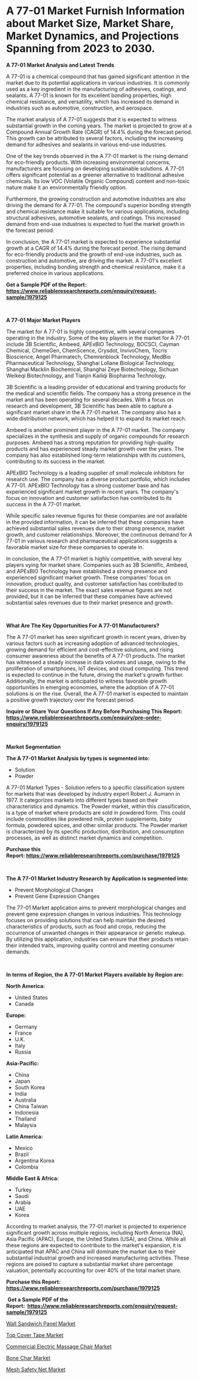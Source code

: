<p><h1>A 77-01 Market Furnish Information about Market Size, Market Share, Market Dynamics, and Projections Spanning from 2023 to 2030.</h1></p><p><strong>A 77-01 Market Analysis and Latest Trends</strong></p>
<p><p>A 77-01 is a chemical compound that has gained significant attention in the market due to its potential applications in various industries. It is commonly used as a key ingredient in the manufacturing of adhesives, coatings, and sealants. A 77-01 is known for its excellent bonding properties, high chemical resistance, and versatility, which has increased its demand in industries such as automotive, construction, and aerospace.</p><p>The market analysis of A 77-01 suggests that it is expected to witness substantial growth in the coming years. The market is projected to grow at a Compound Annual Growth Rate (CAGR) of 14.4% during the forecast period. This growth can be attributed to several factors, including the increasing demand for adhesives and sealants in various end-use industries.</p><p>One of the key trends observed in the A 77-01 market is the rising demand for eco-friendly products. With increasing environmental concerns, manufacturers are focusing on developing sustainable solutions. A 77-01 offers significant potential as a greener alternative to traditional adhesive chemicals. Its low VOC (Volatile Organic Compound) content and non-toxic nature make it an environmentally friendly option.</p><p>Furthermore, the growing construction and automotive industries are also driving the demand for A 77-01. The compound's superior bonding strength and chemical resistance make it suitable for various applications, including structural adhesives, automotive sealants, and coatings. This increased demand from end-use industries is expected to fuel the market growth in the forecast period.</p><p>In conclusion, the A 77-01 market is expected to experience substantial growth at a CAGR of 14.4% during the forecast period. The rising demand for eco-friendly products and the growth of end-use industries, such as construction and automotive, are driving the market. A 77-01's excellent properties, including bonding strength and chemical resistance, make it a preferred choice in various applications.</p></p>
<p><strong>Get a Sample PDF of the Report:&nbsp; <a href="https://www.reliableresearchreports.com/enquiry/request-sample/1979125">https://www.reliableresearchreports.com/enquiry/request-sample/1979125</a></strong></p>
<p>&nbsp;</p>
<p><strong>A 77-01 Major Market Players</strong></p>
<p><p>The market for A 77-01 is highly competitive, with several companies operating in the industry. Some of the key players in the market for A 77-01 include 3B Scientific, Ambeed, APExBIO Technology, BOCSCI, Cayman Chemical, ChemeGen, ChemScence, Crysdot, InvivoChem, Tocris Bioscience, Angel Pharmatech, Chemrenblock Technology, MedBio Pharmaceutical Technology, Shanghai Lollane Biological Technology, Shanghai Macklin Biochemical, Shanghai Zeye Biotechnology, Sichuan Weikeqi Biotechnology, and Tianjin Kailiqi Biopharma Technology.</p><p>3B Scientific is a leading provider of educational and training products for the medical and scientific fields. The company has a strong presence in the market and has been operating for several decades. With a focus on research and development, 3B Scientific has been able to capture a significant market share in the A 77-01 market. The company also has a wide distribution network, which has helped it to expand its market reach.</p><p>Ambeed is another prominent player in the A 77-01 market. The company specializes in the synthesis and supply of organic compounds for research purposes. Ambeed has a strong reputation for providing high-quality products and has experienced steady market growth over the years. The company has also established long-term relationships with its customers, contributing to its success in the market.</p><p>APExBIO Technology is a leading supplier of small molecule inhibitors for research use. The company has a diverse product portfolio, which includes A 77-01. APExBIO Technology has a strong customer base and has experienced significant market growth in recent years. The company's focus on innovation and customer satisfaction has contributed to its success in the A 77-01 market.</p><p>While specific sales revenue figures for these companies are not available in the provided information, it can be inferred that these companies have achieved substantial sales revenues due to their strong presence, market growth, and customer relationships. Moreover, the continuous demand for A 77-01 in various research and pharmaceutical applications suggests a favorable market size for these companies to operate in.</p><p>In conclusion, the A 77-01 market is highly competitive, with several key players vying for market share. Companies such as 3B Scientific, Ambeed, and APExBIO Technology have established a strong presence and experienced significant market growth. These companies' focus on innovation, product quality, and customer satisfaction has contributed to their success in the market. The exact sales revenue figures are not provided, but it can be inferred that these companies have achieved substantial sales revenues due to their market presence and growth.</p></p>
<p>&nbsp;</p>
<p><strong>What Are The Key Opportunities For A 77-01 Manufacturers?</strong></p>
<p><p>The A 77-01 market has seen significant growth in recent years, driven by various factors such as increasing adoption of advanced technologies, growing demand for efficient and cost-effective solutions, and rising consumer awareness about the benefits of A 77-01 products. The market has witnessed a steady increase in data volumes and usage, owing to the proliferation of smartphones, IoT devices, and cloud computing. This trend is expected to continue in the future, driving the market's growth further. Additionally, the market is anticipated to witness favorable growth opportunities in emerging economies, where the adoption of A 77-01 solutions is on the rise. Overall, the A 77-01 market is expected to maintain a positive growth trajectory over the forecast period.</p></p>
<p><strong>Inquire or Share Your Questions If Any Before Purchasing This Report: <a href="https://www.reliableresearchreports.com/enquiry/pre-order-enquiry/1979125">https://www.reliableresearchreports.com/enquiry/pre-order-enquiry/1979125</a></strong></p>
<p>&nbsp;</p>
<p><strong>Market Segmentation</strong></p>
<p><strong>The A 77-01 Market Analysis by types is segmented into:</strong></p>
<p><ul><li>Solution</li><li>Powder</li></ul></p>
<p><p>A 77-01 Market Types - Solution refers to a specific classification system for markets that was developed by industry expert Robert J. Aumann in 1977. It categorizes markets into different types based on their characteristics and dynamics. The Powder market, within this classification, is a type of market where products are sold in powdered form. This could include commodities like powdered milk, protein supplements, baby formula, powdered spices, and other similar products. The Powder market is characterized by its specific production, distribution, and consumption processes, as well as distinct market dynamics and competition.</p></p>
<p><strong>Purchase this Report:&nbsp;<a href="https://www.reliableresearchreports.com/purchase/1979125">https://www.reliableresearchreports.com/purchase/1979125</a></strong></p>
<p>&nbsp;</p>
<p><strong>The A 77-01 Market Industry Research by Application is segmented into:</strong></p>
<p><ul><li>Prevent Morphological Changes</li><li>Prevent Gene Expression Changes</li></ul></p>
<p><p>The 77-01 Market application aims to prevent morphological changes and prevent gene expression changes in various industries. This technology focuses on providing solutions that can help maintain the desired characteristics of products, such as food and crops, reducing the occurrence of unwanted changes in their appearance or genetic makeup. By utilizing this application, industries can ensure that their products retain their intended traits, improving quality control and meeting consumer demands.</p></p>
<p>&nbsp;</p>
<p><strong>In terms of Region, the A 77-01 Market Players available by Region are:</strong></p>
<p>
    <p> <strong> North America: </strong>
        <ul>
            <li>United States</li>
            <li>Canada</li>
        </ul>
        </p> 
    <p> <strong> Europe: </strong>
        <ul>
            <li>Germany</li>
            <li>France</li>
            <li>U.K.</li>
            <li>Italy</li>
            <li>Russia</li>
        </ul>
        </p> 
    <p> <strong> Asia-Pacific: </strong>
        <ul>
            <li>China</li>
            <li>Japan</li>
            <li>South Korea</li>
            <li>India</li>
            <li>Australia</li>
            <li>China Taiwan</li>
            <li>Indonesia</li>
            <li>Thailand</li>
            <li>Malaysia</li>
        </ul>
        </p> 
    <p> <strong> Latin America: </strong>
        <ul>
            <li>Mexico</li>
            <li>Brazil</li>
            <li>Argentina Korea</li>
            <li>Colombia</li>
        </ul>
        </p> 
    <p> <strong> Middle East & Africa: </strong>
        <ul>
            <li>Turkey</li>
            <li>Saudi</li>
            <li>Arabia</li>
            <li>UAE</li>
            <li>Korea</li>
        </ul>
    </p>
    </p>
<p><p>According to market analysis, the 77-01 market is projected to experience significant growth across multiple regions, including North America (NA), Asia Pacific (APAC), Europe, the United States (USA), and China. While all these regions are expected to contribute to the market's expansion, it is anticipated that APAC and China will dominate the market due to their substantial industrial growth and increased manufacturing activities. These regions are poised to capture a substantial market share percentage valuation, potentially accounting for over 40% of the total market share.</p></p>
<p><strong>Purchase this Report: <a href="https://www.reliableresearchreports.com/purchase/1979125">https://www.reliableresearchreports.com/purchase/1979125</a></strong></p>
<p>&nbsp;<strong>Get a Sample PDF of the Report:&nbsp;&nbsp;<a href="https://www.reliableresearchreports.com/enquiry/request-sample/1979125">https://www.reliableresearchreports.com/enquiry/request-sample/1979125</a></strong></p>
<p><strong></strong></p>
<p><p><a href="https://medium.com/@coltruecker/wall-sandwich-panel-market-insight-market-trends-growth-forecasted-from-2023-to-2030-1a195167237c">Wall Sandwich Panel Market</a></p><p><a href="https://github.com/amonskiyk/Market-Research-Report-List-1/blob/main/top-cover-tape-market.md">Top Cover Tape Market</a></p><p><a href="https://github.com/JameTravis/Market-Research-Report-List-2/blob/main/commercial-electric-massage-chair-market.md">Commercial Electric Massage Chair Market</a></p><p><a href="https://medium.com/@jackyhammes/bone-char-market-outlook-industry-overview-and-forecast-2023-to-2030-8a140e354479">Bone Char Market</a></p><p><a href="https://medium.com/@malliekozey2023/mesh-safety-net-market-exploring-market-share-market-trends-and-future-growth-9fa359f1c401">Mesh Safety Net Market</a></p></p>